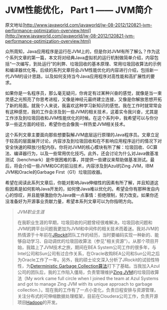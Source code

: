 JVM性能优化， Part 1 —— JVM简介
================================================================

原文地址[http://www.javaworld.com/javaworld/jw-08-2012/120821-jvm-performance-optimization-overview.html](http://www.javaworld.com/javaworld/jw-08-2012/120821-jvm-performance-optimization-overview.html)

众所周知，Java应用程序是运行在JVM上的，但是你对JVM有所了解么？作为这个系列文章的第一篇，本文将对经典Java虚拟机的运行机制做简单介绍，内容包括“一次编写，到处运行”的利弊、垃圾回收的基本原理、常用垃圾回收算法的示例和编译器优化等。后续的系列文章将会JVM性能优化的内容进行介绍，包括新一代JVM的设计思路，以及如何支持当今Java应用程序对高性能和高扩展性的要求。

如果你是一名程序员，那么毫无疑问，你肯定有过某种兴奋的感觉，就像是当一束灵感之光照亮了你思考进程，又像是神经元最终建立连接，又像是你解放思想开拓了新的局面。就我个人来说，我喜欢这种学习新知识的感觉。我在工作时就常常会有这种感觉，我的工作会涉及到一些JVM的相关技术，这着实令我兴奋，尤其是工作涉及到垃圾回收和JVM性能优化的时候。在这个系列中，我希望可以与你分享一些这方面的经验，希望你也会像我一样热爱JVM相关技术。

这个系列文章主要面向那些想要裂解JVM底层运行原理的Java程序员。文章立足于较高的层面展开讨论，内容涉及到垃圾回收和在不影响应用程序运行的情况下对安全快速的释放/分配内存。你将对JVM的核心模块有所了解：垃圾回收、GC算法、编译器行为，以及一些常用优化技巧。此外，还会讨论为什么对Java做基准测试（benchmark）是件很困难的事，并提供一些建议来帮助做基准测试。最后，将会介绍一些JVM和GC的前沿技术，内容涉及到Azul的Zing JVM，IBM JVM和Oracle的Garbage First（G1）垃圾回收器。

希望在阅读此系列文章后，你能对影响Java伸缩性的因素有所了解，并且知道这些因素是如何影响Java开发的，如何使Java难以优化的。希望会你有那种发自内心的惊叹，并且能够激励你为Java做一点事情：拒绝限制，努力改变。如果你还没准备好为开源事业贡献力量，希望本系列文章可以为你指明方向。

>*JVM职业生涯*
>
>在我职业生涯的早期，垃圾回收的问题曾经很难解决。垃圾回收问题和JVM的跨平台问题我更加为JVM和中间件的相关技术而着迷。我对JVM的热情源于十年前在[JRockit][1]团队工作的经历，当时要编码实现一种新的、能够自动学习、自动调优的垃圾回收算法（参见"相关资源"）。从那个项目开始，我踏上了JVM技术之旅，期间在BEA System公司工作的很多年，与Intel公司和Sun公司有过合作关系，在Oracle收购BEA公司和Sun公司之后为Oracle工作了一年。另外，我的硕士论文深入分析了JRockit的试验性特性，为[Deterministic Garbage Collection算法][2]打下了基础。当我加入Azul公司的团队后，我的工作陷入僵局，负责管理维护[Zing JVM][3]的垃圾回收算法（My work came full circle when I joined the team at Azul Systems and got to manage Zing JVM with its unique approach to garbage collection.）。现在我的工作有了一点小变化，负责日程安排与资源管理，关注分布式的可伸缩数据处理框架，目前在Cloudera公司工作，负责开源项目[Hadoop][4]的开发。


[1]: http://www.infoworld.com/d/developer-world/oracle-moving-merge-jrockit-hotspot-jvms-448  "JRockit" 
[2]: http://www.javaworld.com/javaworld/jw-08-2012/120821-jvm-performance-optimization-overview.html#resources  "Deterministic Garbage Collection算法"  
[3]: http://www.infoworld.com/d/developer-world/azul-systems-searches-managed-runtime-breakthroughs-228 "Zing JVM"  
[4]: http://www.infoworld.com/d/business-intelligence/cloudera-moves-hadoop-beyond-mapreduce-194941 "Hadoop"  